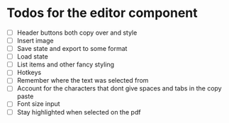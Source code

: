 
# Todos for the editor component

- [ ] Header buttons both copy over and style
- [ ] Insert image
- [ ] Save state and export to some format
- [ ] Load state
- [ ] List items and other fancy styling
- [ ] Hotkeys
- [ ] Remember where the text was selected from
- [ ] Account for the characters that dont give spaces and tabs in the copy paste
- [ ] Font size input
- [ ] Stay highlighted when selected on the pdf